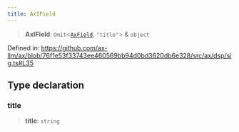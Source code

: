```yaml
---
title: AxIField
---
```


> **AxIField**: `Omit`\<[`AxField`](/api/#03-apidocs/interfaceaxfield), `"title"`\> & `object`

Defined in: https://github.com/ax-llm/ax/blob/76f1e53f33743ee460569bb94d0bd3620db6e328/src/ax/dsp/sig.ts#L35

## Type declaration

### title

> **title**: `string`
